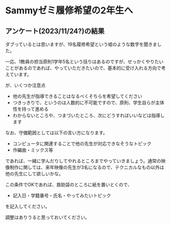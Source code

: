 # Sammyゼミ履修希望の2年生へ

## アンケート(2023/11/24?)の結果
ダブっているとは思いますが、19名履修希望という嘘のような数字を聞きました。

一応、1教員の担当原則1学年5名という括りはあるのですが、せっかくやりたいことがあるのであれば、やっていただきたいので、基本的に受け入れる方向で考えています。

が、いくつか注意点
- 他の先生が指導できることはなるべくそちらを希望してください
- つきっきりで、というのは人数的に不可能ですので、原則、学生自らが主体性を持って進める
- わからないところや、つまづいたところ、次にどうすればいいなどは指導します

なお、守備範囲としては以下の言い方になります。
- コンピュータに関連することで他の先生が対応できなそうなトピック
- 作編曲・ミックス等

であれば、一緒に学んだりしてやれるところまでやっていきましょう。通常の映像制作に関しては、来年映像の先生が3名になるので、テクニカルなもの以外は他の先生にして欲しいかな。

この条件でOKであれば、救助袋のところに紙を置いとくので、
- 記入日・学籍番号・氏名・やってみたいトピック

を記入してください。

調整はありうると思っておいてください。
